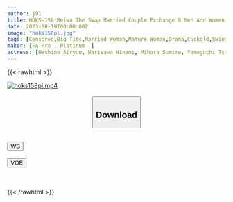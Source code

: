 ```yaml
---
author: j91
title: HOKS-158 Reiwa The Swap Married Couple Exchange 8 Men And Women
date: 2023-08-19T00:00:00Z
image: "hoks158pl.jpg"
tags: [Censored,Big Tits,Married Woman,Mature Woman,Drama,Cuckold,Swingers	 ]
maker: [FA Pro . Platinum  ]
actress: [Hashino Airyuu, Narisawa Hinami, Mihara Sumire, Yamaguchi Tsubaki ]
---
```



{{< rawhtml >}}

<div class="video" data-videoid="z9245t5qffbu">
    <a href="javascript:;">
        <img src="https://my.j91.asia/posts/hoks158pl/hoks158pl.jpg" width="WIDTH" height="HEIGHT" alt="hoks158pl.mp4" loading="lazy">
    </a>
</div>

<script type="text/javascript" src="https://j91.asia/asset/on-demand-ws.js"></script>

<br>
  <link rel="stylesheet" href="https://j91.asia/asset/bs5.css">
  
  <center>
  <button class="btn btn-primary" type="button" data-bs-toggle="collapse" data-bs-target=".multi-collapse" aria-expanded="false" aria-controls="multiCollapseExample1 multiCollapseExample2"><h2>Download</h2></button></center>
</p>
<div class="row">
  <div class="col">
    <div class="collapse multi-collapse" id="multiCollapseExample1">
      <div class="card card-body">
	      	      <br>
<div class="buttons">  
<a href="https://wolfstream.tv/z9245t5qffbu"><button class="btn-hover color-3"><i class="fa fa-download"></i> WS</button></a></div>
    </div>
  </div>
</div>
  <div class="col">
    <div class="collapse multi-collapse" id="multiCollapseExample2">
      <div class="card card-body">
	      <br>
<div class="buttons">
    <a href="https://voe.sx/upqtutolhulo.html"><button class="btn-hover color-9"><i class="fa fa-download"></i> VOE</button></a></div>
<br><br>
      </div>
    </div>
  </div>
</div>

{{< /rawhtml >}}